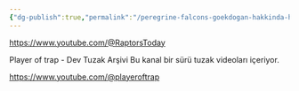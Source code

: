 ```yaml
---
{"dg-publish":true,"permalink":"/peregrine-falcons-goekdogan-hakkinda-hersey/peregrine-falcons-tuzaklar-youtube-arsivi/1-bu-kanalda-avlama-videolari-var/"}
---
```


https://www.youtube.com/@RaptorsToday

Player of trap - Dev Tuzak Arşivi
Bu kanal bir sürü tuzak videoları içeriyor.

https://www.youtube.com/@playeroftrap